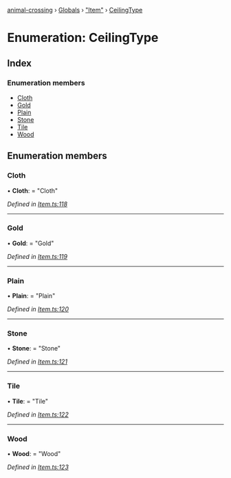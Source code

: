 [animal-crossing](../README.md) › [Globals](../globals.md) › ["Item"](../modules/_item_.md) › [CeilingType](_item_.ceilingtype.md)

# Enumeration: CeilingType

## Index

### Enumeration members

* [Cloth](_item_.ceilingtype.md#cloth)
* [Gold](_item_.ceilingtype.md#gold)
* [Plain](_item_.ceilingtype.md#plain)
* [Stone](_item_.ceilingtype.md#stone)
* [Tile](_item_.ceilingtype.md#tile)
* [Wood](_item_.ceilingtype.md#wood)

## Enumeration members

###  Cloth

• **Cloth**: = "Cloth"

*Defined in [Item.ts:118](https://github.com/Norviah/animal-crossing/blob/ac736df/module/types/Item.ts#L118)*

___

###  Gold

• **Gold**: = "Gold"

*Defined in [Item.ts:119](https://github.com/Norviah/animal-crossing/blob/ac736df/module/types/Item.ts#L119)*

___

###  Plain

• **Plain**: = "Plain"

*Defined in [Item.ts:120](https://github.com/Norviah/animal-crossing/blob/ac736df/module/types/Item.ts#L120)*

___

###  Stone

• **Stone**: = "Stone"

*Defined in [Item.ts:121](https://github.com/Norviah/animal-crossing/blob/ac736df/module/types/Item.ts#L121)*

___

###  Tile

• **Tile**: = "Tile"

*Defined in [Item.ts:122](https://github.com/Norviah/animal-crossing/blob/ac736df/module/types/Item.ts#L122)*

___

###  Wood

• **Wood**: = "Wood"

*Defined in [Item.ts:123](https://github.com/Norviah/animal-crossing/blob/ac736df/module/types/Item.ts#L123)*
